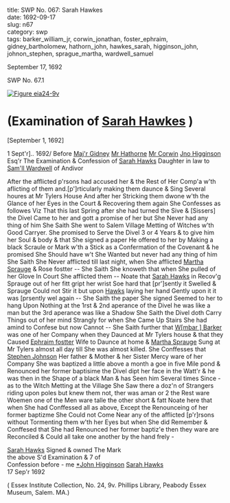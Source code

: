 title: SWP No. 067: Sarah Hawkes  
date: 1692-09-17  
slug: n67  
category: swp  
tags: barker_william_jr, corwin_jonathan, foster_ephraim, gidney_bartholomew, hathorn_john, hawkes_sarah, higginson_john, johnon_stephen, sprague_martha, wardwell_samuel




September 17, 1692

<div markdown class="doc" id="n67.1">

<div class="doc_id">SWP No. 67.1</div>


<span markdown class="figure">[![Figure eia24-9v](archives/essex/eia/gifs/eia24-9v.gif)](archives/essex/eia/large/eia24-9v.jpg)</span>

# (Examination of [Sarah Hawkes](/tag/hawkes_sarah.html) )

[September 1, 1692] 

 1 Sept'r].. 1692/  Before [Maj'r Gidney](/tag/gidney_bartholomew.html) [Mr Hathorne](/tag/hathorn_john.html) [Mr Corwin](/tag/corwin_jonathan.html) [Jno Higginson](/tag/higginson_john.html) Esq'r The Examination & Confession of [Sarah Hawks](/tag/hawkes_sarah.html) Daughter in law to [Sam'll Wardwell](/tag/wardwell_samuel.html) of Andivor

After the afflicted p'rsons had accused her & the Rest of Her Comp'a w'th aflicting of them and.[p']rticularly making them daunce & Sing Several houres at Mr Tylers House And after her Stricking them dwone w'th the Glance of her Eyes in the Court & Recovering them again She Confesses as followes Viz That this last Spring after she had turned the Sive & [Sissers] the Divel Came to her and gott a promise of her but She Never had any thing of him She Saith She went to Salem Village Metting of Witches w'th Good Carryer. She promised to Serve the Divel 3 or 4 Years & to give him her Soul & body & that She signed a paper He offered to her by Making a black Scraule or Mark w'th a Stick as a Confermation of the Covenant & he promised She Should have w't She Wanted but never had any thing of him She Saith She Never afflicted till last night, when She afflicted [Martha Sprauge](/tag/sprague_martha.html) & Rose fostter -- She Saith She knoweth that when She pulled of her Glove In Court She afflicted them -- Noate that [Sarah Hawks](/tag/hawkes_sarah.html) in Recov'g Sprauge out of her fitt gript her wrist Soe hard that [pr']sently it Swelled & Sprauge Could not Stir it but upon [Hawks](/tag/hawkes_sarah.html) laying her hand Gently upon it it was [prsently wel again -- She Saith the paper She signed Seemed to her to hang Upon Nothing at the 1rst & 2nd aperance of the Divel he was like a man but the 3rd aperance was like a Shadow She Saith the Divel doth Carry Things out of her mind Strangly for when She Came Up Stairs She had amind to Confese but now Cannot -- She Saith further that [W[mbar ] Barker](/tag/barker_william_jr.html) was one of her Company when they Daunced at Mr Tylers house & that they Caused [Ephraim fostter](/tag/foster_ephraim.html) Wife to Daunce at home & [Martha Sprauge](/tag/sprague_martha.html) Sung at Mr  Tylers almost all day till She was almost killed. She Conffesses that [Stephen Johnson](/tag/johnon_stephen.html) Her father & Mother & her Sister Mercy ware of her Company She was baptized a little above a month a goe in five Mile pond & Renounced her former baptisime the Divel dipt her face in the Watt'r & he was then in the Shape of a black Man & has Seen him Several times Since - as to the Witch Metting at the Village She Saw there a doz'n of Strangers riding upon poles but knew them not, ther was aman or 2 the Rest ware Woemen one of the Men ware talle the other short & fatt Noate here that when She had Conffessed all as above, Except the Renounceing of her former baptizme She Could not Come Near any of the afflicted [p'r]rsons without Tormenting them w'th her Eyes but when She did Remember & Conffesed that She had Renounced her former baptiz'e then they ware are Reconciled & Could all take one another by the hand frely -

[Sarah Hawks](/tag/hawkes_sarah.html) Signed & owned                   The Mark  
the above S'd Examination &                                            7   of  
Confession before - me [*John Higginson](/tag/higginson_john.html)   [Sarah Hawks](/tag/hawkes_sarah.html)  
17 Sep'r 1692

( Essex Institute Collection, No. 24, 9v. Phillips Library, Peabody Essex Museum, Salem. MA.)

</div>
